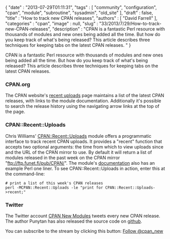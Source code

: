 {
   "date" : "2013-07-29T01:11:31",
   "tags" : [
      "community",
      "configuration",
      "cpan",
      "module",
      "subroutine",
      "sysadmin",
      "old_site"
   ],
   "draft" : false,
   "title" : "How to track new CPAN releases",
   "authors" : [
      "David Farrell"
   ],
   "categories" : "cpan",
   "image" : null,
   "slug" : "33/2013/7/29/How-to-track-new-CPAN-releases",
   "description" : "CPAN is a fantastic Perl resource with thousands of modules and new ones being added all the time. But how do you keep track of what's being released? This article describes three techniques for keeping tabs on the latest CPAN releases. "
}


CPAN is a fantastic Perl resource with thousands of modules and new ones being added all the time. But how do you keep track of what's being released? This article describes three techniques for keeping tabs on the latest CPAN releases.

### CPAN.org

The CPAN website's [recent uploads](http://search.cpan.org/recent) page maintains a list of the latest CPAN releases, with links to the module documentation. Additionally it's possible to search the release history using the navigating arrow links at the top of the page.

### CPAN::Recent::Uploads

Chris Williams' [CPAN::Recent::Uploads](https://metacpan.org/module/CPAN::Recent::Uploads) module offers a programmatic interface to track recent CPAN uploads. It provides a "recent" function that accepts two optional arguments: the time from which to view uploads since and the URL of the CPAN mirror to use. By default it will return a list of modules released in the past week on the CPAN mirror "ftp://ftp.funet.fi/pub/CPAN/". The module's [documentation](https://metacpan.org/module/CPAN::Recent::Uploads) also has an example Perl one liner. To see CPAN::Recent::Uploads in action, enter this at the command-line:

``` prettyprint
# print a list of this week's CPAN releases
perl -MCPAN::Recent::Uploads -le "print for CPAN::Recent::Uploads->recent;"
```

### Twitter

The Twitter account [CPAN New Modules](https://twitter.com/cpan_new) tweets every new CPAN release. The author Punytan has also released the source code on [github](https://t.co/K7KnELaYzk).

You can subscribe to the stream by clicking this button: [Follow @cpan\_new](https://twitter.com/cpan_new)
